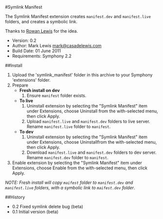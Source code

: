 #Symlink Manifest

The Symlink Manifest extension creates `manifest.dev` and `manifest.live` folders, and creates a symbolic link.

Thanks to [Rowan Lewis](http://rowanlewis.com/using-git-and-symphony-cms) for the idea.

- Version: 0.2
- Author: Mark Lewis <mark@casadelewis.com>
- Build Date: 01 June 2011
- Requirements: Symphony 2.2

##Install

1. Upload the 'symlink_manifest' folder in this archive to your Symphony
   'extensions' folder.
2. Prepare
    - **Fresh install on dev**
        1. Ensure `manifest` folder exists.
    - **To live**
        1. Uninstall extension by selecting the "Symlink Manifest" item under Extensions, choose Uninstall from the with-selected menu, then click Apply.
        2. Upload `manifest.live` and `manifest.dev` folders to live server. Rename `manifest.live` folder to `manifest`.
    - **To dev**
        1. Uninstall extension by selecting the "Symlink Manifest" item under Extensions, choose Uninstallfrom the with-selected menu, then click Apply.
        2. Download `manifest.live` and `manifest.dev` folders to dev server. Rename `manifest.dev` folder to `manifest`.
3. Enable extension by selecting the "Symlink Manifest" item under Extensions, choose Enable
   from the with-selected menu, then click Apply.

*NOTE: Fresh install will copy `maifest` folder to `manifest.dev` and `manifest.live` folders, with a symbolic link to `maifest.dev` folder*.

##History

- 0.2 Fixed symlink delete bug (beta)
- 0.1 Initial version (beta)